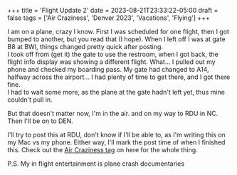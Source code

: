 +++
title = 'Flight Update 2'
date = 2023-08-21T23:33:22-05:00
draft = false
tags = ['Air Craziness', 'Denver 2023', 'Vacations', 'Flying']
+++

I am on a plane, crazy I know. First I was scheduled for one flight, then I got bumped to another, but you read that (I hope). When I left off I was at gate B8 at BWI, things changed pretty quick after posting. <br>
I took off from (get it) the gate to use the restroom, when I got back, the flight info display was showing a different flight. What... I pulled out my phone and checked my boarding pass. My gate had changed to A14, halfway across the airport... I had plenty of time to get there, and I got there fine. <br>
I had to wait some more, as the plane at the gate hadn't left yet, thus mine couldn't pull in.

But that doesn't matter now, I'm in the air. and on my way to RDU in NC. Then I'll be on to DEN.

I'll try to post this at RDU, don't know if I'll be able to, as I'm writing this on my Mac vs my phone. Either way, I'll mark the post time of when I finished this. Check out the [Air Craziness tag](https://nthp.me/tagged/air-craziness) on here for the whole thing.

P.S. My in flight entertainment is plane crash documentaries